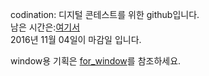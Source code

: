 codination: 디지털 콘테스트를 위한 github입니다.  
남은 시간은:[여기서](http://jsdn.space/dicon.html "웹사이트")  
2016년 11월 04일이 마감일 입니다.  
  
window용 기획은 [for_window](https://github.com/jaminn/codination/tree/master/for_win "for_win")를 참조하세요.
